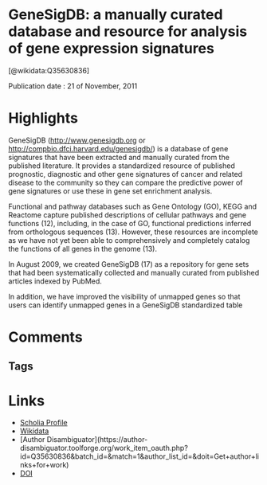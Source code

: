 
GeneSigDB: a manually curated database and resource for analysis of gene expression signatures
==============================================================================================
  
  [@wikidata:Q35630836]  
  
Publication date : 21 of November, 2011  

# Highlights
GeneSigDB (http://www.genesigdb.org or http://compbio.dfci.harvard.edu/genesigdb/) is a database of gene signatures that have been extracted and manually curated from the published literature. It provides a standardized resource of published prognostic, diagnostic and other gene signatures of cancer and related disease to the community so they can compare the predictive power of gene signatures or use these in gene set enrichment analysis.

Functional and pathway databases such as Gene Ontology (GO), KEGG and Reactome capture published descriptions of cellular pathways and gene functions (12), including, in the case of GO, functional predictions inferred from orthologous sequences (13). However, these resources are incomplete as we have not yet been able to comprehensively and completely catalog the functions of all genes in the genome (13).

In August 2009, we created GeneSigDB (17) as a repository for gene sets that had been systematically collected and manually curated from published articles indexed by PubMed.  

 In addition, we have improved the visibility of unmapped genes so that users can identify unmapped genes in a GeneSigDB standardized table

 <!-- site is now offline -->
# Comments

## Tags

# Links
  
 * [Scholia Profile](https://scholia.toolforge.org/work/Q35630836)  
 * [Wikidata](https://www.wikidata.org/wiki/Q35630836)  
 * [Author Disambiguator](https://author-
disambiguator.toolforge.org/work_item_oauth.php?id=Q35630836&batch_id=&match=1&author_list_id=&doit=Get+author+links+for+work)  
 * [DOI](https://doi.org/10.1093/NAR/GKR901)  
